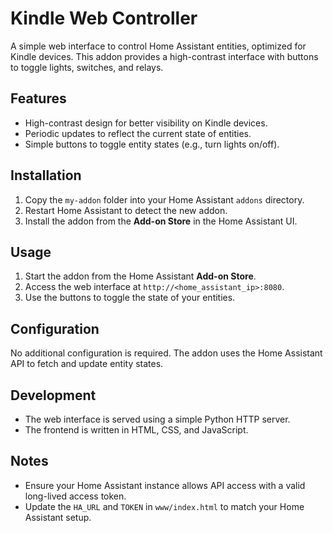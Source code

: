 # Kindle Web Controller

A simple web interface to control Home Assistant entities, optimized for Kindle devices. This addon provides a high-contrast interface with buttons to toggle lights, switches, and relays.

## Features
- High-contrast design for better visibility on Kindle devices.
- Periodic updates to reflect the current state of entities.
- Simple buttons to toggle entity states (e.g., turn lights on/off).

## Installation
1. Copy the `my-addon` folder into your Home Assistant `addons` directory.
2. Restart Home Assistant to detect the new addon.
3. Install the addon from the **Add-on Store** in the Home Assistant UI.

## Usage
1. Start the addon from the Home Assistant **Add-on Store**.
2. Access the web interface at `http://<home_assistant_ip>:8080`.
3. Use the buttons to toggle the state of your entities.

## Configuration
No additional configuration is required. The addon uses the Home Assistant API to fetch and update entity states.

## Development
- The web interface is served using a simple Python HTTP server.
- The frontend is written in HTML, CSS, and JavaScript.

## Notes
- Ensure your Home Assistant instance allows API access with a valid long-lived access token.
- Update the `HA_URL` and `TOKEN` in `www/index.html` to match your Home Assistant setup.